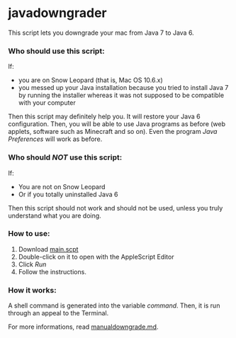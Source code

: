 javadowngrader
==============

This script lets you downgrade your mac from Java 7 to Java 6.


### Who should use this script:

If:

* you are on Snow Leopard (that is, Mac OS 10.6.x)
* you messed up your Java installation because you tried to install Java 7 by running the installer whereas it was not supposed to be compatible with your computer

Then this script may definitely help you. It will restore your Java 6 configuration. Then, you will be able to use Java programs as before (web applets, software such as Minecraft and so on). Even the program  _Java Preferences_ will work as before.

### Who should *NOT* use this script:

If:

* You are not on Snow Leopard
* Or if you totally uninstalled Java 6

Then this script should not work and should not be used, unless you truly understand what you are doing.

### How to use:

1. Download [main.scpt](https://github.com/Fornost461/JavaDowngrader/blob/master/main.scpt)
2. Double-click on it to open with the AppleScript Editor
3. Click _Run_
4. Follow the instructions.


### How it works:

A shell command is generated into the variable *command*. Then, it is run through an appeal to the Terminal.

For more informations, read [manualdowngrade.md](https://github.com/Fornost461/JavaDowngrader/blob/master/manualdowngrade.md).
